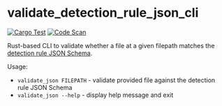 # validate_detection_rule_json_cli

[![Cargo Test](https://github.com/msayson/validate_detection_rule_json_cli/actions/workflows/test.yaml/badge.svg?branch=main)](https://github.com/msayson/validate_detection_rule_json_cli/actions/workflows/test.yaml) [![Code Scan](https://github.com/msayson/validate_detection_rule_json_cli/actions/workflows/code_scan.yaml/badge.svg?branch=main)](https://github.com/msayson/validate_detection_rule_json_cli/actions/workflows/code_scan.yaml)

Rust-based CLI to validate whether a file at a given filepath matches the [detection rule JSON Schema](resources/detection_rule_schema.json).

Usage:
* `validate_json FILEPATH` - validate provided file against the detection rule JSON Schema
* `validate_json --help` - display help message and exit
